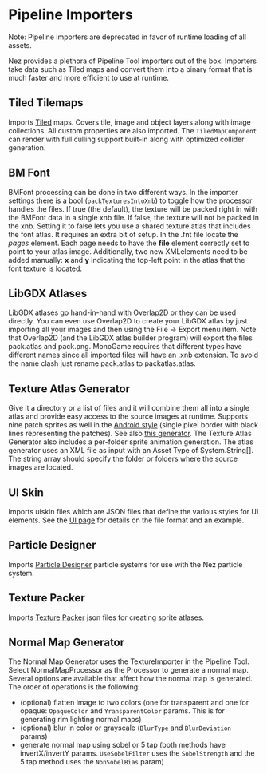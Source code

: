 Pipeline Importers
==========
Note: Pipeline importers are deprecated in favor of runtime loading of all assets.

Nez provides a plethora of Pipeline Tool importers out of the box. Importers take data such as Tiled maps and convert them into a binary format that is much faster and more efficient to use at runtime.



## Tiled Tilemaps
Imports [Tiled](http://www.mapeditor.org/) maps. Covers tile, image and object layers along with image collections. All custom properties are also imported. The `TiledMapComponent` can render with full culling support built-in along with optimized collider generation.



## BM Font
BMFont processing can be done in two different ways. In the importer settings there is a bool (`packTexturesIntoXnb`) to toggle how the processor handles the files. If true (the default), the texture will be packed right in with the BMFont data in a single xnb file. If false, the texture will not be packed in the xnb. Setting it to false lets you use a shared texture atlas that includes the font atlas. It requires an extra bit of setup. In the .fnt file locate the *pages* element. Each page needs to have the **file** element correctly set to point to your atlas image. Additionally, two new XMLelements need to be added manually: **x** and **y** indicating the top-left point in the atlas that the font texture is located.



## LibGDX Atlases
LibGDX atlases go hand-in-hand with Overlap2D or they can be used directly. You can even use Overlap2D to create your LibGDX atlas by just importing all your images and then using the File -> Export menu item. Note that Overlap2D (and the LibGDX atlas builder program) will export the files pack.atlas and pack.png. MonoGame requires that different types have different names since all imported files will have an .xnb extension. To avoid the name clash just rename pack.atlas to packatlas.atlas.



## Texture Atlas Generator
Give it a directory or a list of files and it will combine them all into a single atlas and provide easy access to the source images at runtime. Supports nine patch sprites as well in the [Android style](http://developer.android.com/tools/help/draw9patch.html) (single pixel border with black lines representing the patches). See also [this generator](https://romannurik.github.io/AndroidAssetStudio/nine-patches.html). The Texture Atlas Generator also includes a per-folder sprite animation generation. The atlas generator uses an XML file as input with an Asset Type of System.String[]. The string array should specify the folder or folders where the source images are located.



## UI Skin
Imports uiskin files which are JSON files that define the various styles for UI elements. See the [UI page](FAQs/UI.md) for details on the file format and an example.



## Particle Designer
Imports [Particle Designer](https://71squared.com/particledesigner) particle systems for use with the Nez particle system.



## Texture Packer
Imports [Texture Packer](https://www.codeandweb.com/texturepacker) json files for creating sprite atlases.



## Normal Map Generator
The Normal Map Generator uses the TextureImporter in the Pipeline Tool. Select NormalMapProcessor as the Processor to generate a normal map. Several options are available that affect how the normal map is generated. The order of operations is the following:

- (optional) flatten image to two colors (one for transparent and one for opaque: `OpaqueColor` and `YransparentColor` params. This is for generating rim lighting normal maps)
- (optional) blur in color or grayscale (`BlurType` and `BlurDeviation` params)
- generate normal map using sobel or 5 tap (both methods have invertX/invertY params. `UseSobelFilter` uses the `SobelStrength` and the 5 tap method uses the `NonSobelBias` param)
